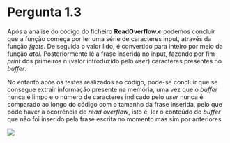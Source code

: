 # Pergunta 1.3

Após a análise do código do ficheiro **ReadOverflow.c** podemos concluir que a função começa por ler uma série de caracteres input, através da função *fgets*. De seguida o valor lido, é convertido para inteiro por meio da função *atoi*. Posteriormente lê a frase inserida no input, fazendo por fim *print* dos primeiros n (valor introduzido pelo *user*) caracteres presentes no *buffer*.

No entanto após os testes realizados ao código, pode-se concluir que se consegue extrair informação presente na memória, uma vez que o *buffer* nunca é limpo e o número de caracteres indicado pelo *user* nunca é comparado ao longo do código com o tamanho da frase inserida, pelo que pode haver a ocorrência de *read overflow*, isto é, ler o conteúdo do *buffer* que não foi inserido pela frase escrita no momento mas sim por anteriores.

![](../imagens/1_3.png)
